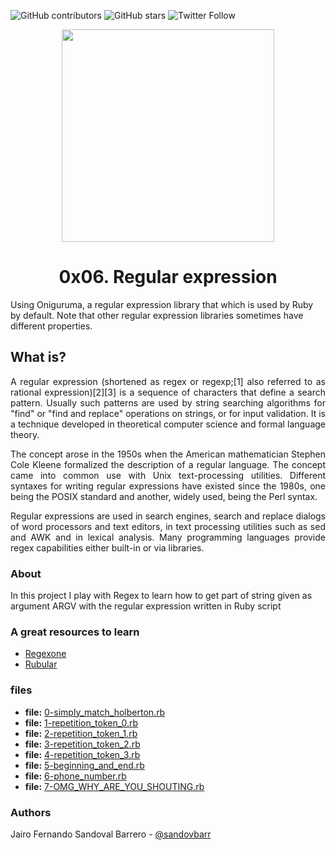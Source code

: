 ![GitHub contributors](https://img.shields.io/github/contributors/sandovbarr/AirBnB_clone?color=success)
![GitHub stars](https://img.shields.io/github/stars/sandovbarr/AirBnB_clone?color=red)
![Twitter Follow](https://img.shields.io/twitter/follow/elhumanimal?style=social)


<p align="center">
<img width="340" src="https://www.educative.io/api/edpresso/shot/5565293067763712/image/5291214561607680">

<h1 align="center">0x06. Regular expression</h1>
Using Oniguruma, a regular expression library that which is used by Ruby by default. Note that other regular expression libraries sometimes have different properties.
</p>

## What is? 
<p align="justify">
A regular expression (shortened as regex or regexp;[1] also referred to as rational expression)[2][3] is a sequence of characters that define a search pattern. Usually such patterns are used by string searching algorithms for "find" or "find and replace" operations on strings, or for input validation. It is a technique developed in theoretical computer science and formal language theory.
</p>

<p align="justify">
The concept arose in the 1950s when the American mathematician Stephen Cole Kleene formalized the description of a regular language. The concept came into common use with Unix text-processing utilities. Different syntaxes for writing regular expressions have existed since the 1980s, one being the POSIX standard and another, widely used, being the Perl syntax.
</p>

<p align="justify">
Regular expressions are used in search engines, search and replace dialogs of word processors and text editors, in text processing utilities such as sed and AWK and in lexical analysis. Many programming languages provide regex capabilities either built-in or via libraries.
</p>

### About
In this project I play with Regex to learn how to get part of string given as argument ARGV with the regular expression written in Ruby script

### A great resources to learn
- [Regexone](https://regexone.com/lesson/line_beginning_end)
- [Rubular](https://rubular.com/)

### files

- **file:** [0-simply_match_holberton.rb](./0-simply_match_holberton.rb)
- **file:** [1-repetition_token_0.rb](./1-repetition_token_0.rb)
- **file:** [2-repetition_token_1.rb](./2-repetition_token_1.rb)
- **file:** [3-repetition_token_2.rb](./3-repetition_token_2.rb)
- **file:** [4-repetition_token_3.rb](./4-repetition_token_3.rb)
- **file:** [5-beginning_and_end.rb](./5-beginning_and_end.rb)
- **file:** [6-phone_number.rb](./6-phone_number.rb)
- **file:** [7-OMG_WHY_ARE_YOU_SHOUTING.rb](./7-OMG_WHY_ARE_YOU_SHOUTING.rb)


### Authors

Jairo Fernando Sandoval Barrero - [@sandovbarr](https://github.com/sandovbarr)<br>